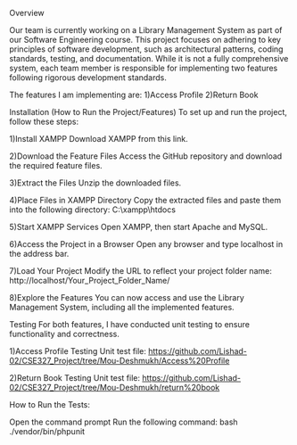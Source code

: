 Overview

Our team is currently working on a Library Management System as part of our Software Engineering course. This project focuses on adhering to key principles of software development, such as architectural patterns, coding standards, testing, and documentation. While it is not a fully comprehensive system, each team member is responsible for implementing two features following rigorous development standards.

The features I am implementing are:
1)Access Profile
2)Return Book


Installation (How to Run the Project/Features)
To set up and run the project, follow these steps:

1)Install XAMPP
Download XAMPP from this link.

2)Download the Feature Files
Access the GitHub repository and download the required feature files.

3)Extract the Files
Unzip the downloaded files.

4)Place Files in XAMPP Directory
Copy the extracted files and paste them into the following directory:
C:\xampp\htdocs

5)Start XAMPP Services
Open XAMPP, then start Apache and MySQL.

6)Access the Project in a Browser
Open any browser and type localhost in the address bar.

7)Load Your Project
Modify the URL to reflect your project folder name:
http://localhost/Your_Project_Folder_Name/

8)Explore the Features
You can now access and use the Library Management System, including all the implemented features.



Testing
For both features, I have conducted unit testing to ensure functionality and correctness.

1)Access Profile Testing
Unit test file: https://github.com/Lishad-02/CSE327_Project/tree/Mou-Deshmukh/Access%20Profile

2)Return Book Testing
Unit test file: https://github.com/Lishad-02/CSE327_Project/tree/Mou-Deshmukh/return%20book


How to Run the Tests:


Open the command prompt
Run the following command:
bash
./vendor/bin/phpunit  

